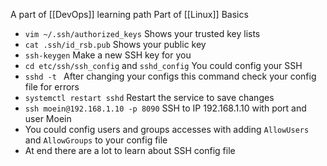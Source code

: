 A part of [[DevOps]] learning path
 Part of [[Linux]] Basics 

- `vim ~/.ssh/authorized_keys` Shows your trusted key lists
- `cat .ssh/id_rsb.pub` Shows your public key 
- `ssh-keygen` Make a new SSH key for you
- `cd etc/ssh/ssh_config` and `sshd_config` You could config your SSH
- `sshd -t ` After changing your configs this command check your config file for errors
- `systemctl restart sshd` Restart the service to save changes 
- `ssh moein@192.168.1.10 -p 8090` SSH to IP 192.168.1.10 with port and user Moein 
- You could config users and groups accesses with adding `AllowUsers` and `AllowGroups` to your config file 
- At end there are a lot to learn about SSH config file 